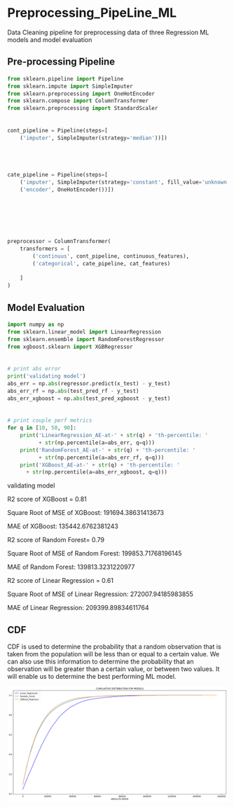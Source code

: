 # Preprocessing_PipeLine_ML

Data Cleaning pipeline for preprocessing data of three Regression ML models and model evaluation


## Pre-processing Pipeline

```python
from sklearn.pipeline import Pipeline
from sklearn.impute import SimpleImputer
from sklearn.preprocessing import OneHotEncoder
from sklearn.compose import ColumnTransformer
from sklearn.preprocessing import StandardScaler


cont_pipeline = Pipeline(steps=[
    ('imputer', SimpleImputer(strategy='median'))])




cate_pipeline = Pipeline(steps=[
    ('imputer', SimpleImputer(strategy='constant', fill_value='unknown')),
    ('encoder', OneHotEncoder())])






preprocessor = ColumnTransformer(
    transformers = [
        ('continuus', cont_pipeline, continuous_features),
        ('categorical', cate_pipeline, cat_features)
        
    ]
)
```

## Model Evaluation

```python
import numpy as np 
from sklearn.linear_model import LinearRegression
from sklearn.ensemble import RandomForestRegressor
from xgboost.sklearn import XGBRegressor


# print abs error
print('validating model')
abs_err = np.abs(regressor.predict(x_test) - y_test)
abs_err_rf = np.abs(test_pred_rf - y_test)
abs_err_xgboost = np.abs(test_pred_xgboost - y_test)


# print couple perf metrics
for q in [10, 50, 90]:
    print('LinearRegression_AE-at-' + str(q) + 'th-percentile: '
          + str(np.percentile(a=abs_err, q=q)))
    print('RandomForest_AE-at-' + str(q) + 'th-percentile: '
          + str(np.percentile(a=abs_err_rf, q=q)))
    print('XGBoost_AE-at-' + str(q) + 'th-percentile: '
      + str(np.percentile(a=abs_err_xgboost, q=q)))
```
validating model

R2 score of XGBoost = 0.81


Square Root of MSE of XGBoost: 191694.38631413673

MAE of XGBoost: 135442.6762381243

R2 score of Random Forest= 0.79

Square Root of MSE of Random Forest: 199853.71768196145

MAE of Random Forest: 139813.3231220977

R2 score of Linear Regression = 0.61

Square Root of MSE of Linear Regression: 272007.94185983855

MAE of Linear Regression: 209399.89834611764

## CDF

CDF is used to determine the probability that a random observation that is taken from the population will be less than or equal to a certain value. We can also use this information to determine the probability that an observation will be greater than a certain value, or between two values. It will enable us to determine the best performing ML model.

![Index](https://github.com/haxamxam/Preprocessing_PipeLine_ML/blob/main/.ipynb_checkpoints/index.png)

